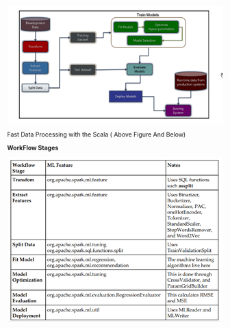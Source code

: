 ![](/assets/pipeline.png)

Fast Data Processing with the Scala \( Above Figure And Below\)



**WorkFlow Stages**

![](/assets/ws.png)

